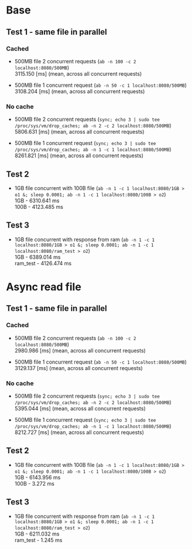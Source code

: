 # Base

## Test 1 - same file in parallel

### Cached
- 500MB file 2 concurrent requests (`ab -n 100 -c 2 localhost:8080/500MB`)  
3115.150 [ms] (mean, across all concurrent requests)  

- 500MB file 1 concurrent request (`ab -n 50 -c 1 localhost:8080/500MB`)  
3108.204 [ms] (mean, across all concurrent requests)  

### No cache
- 500MB file 2 concurrent requests (`sync; echo 3 | sudo tee /proc/sys/vm/drop_caches; ab -n 2 -c 2 localhost:8080/500MB`)  
5806.631 [ms] (mean, across all concurrent requests)  

- 500MB file 1 concurrent request (`sync; echo 3 | sudo tee /proc/sys/vm/drop_caches; ab -n 1 -c 1 localhost:8080/500MB`)   
8261.821 [ms] (mean, across all concurrent requests)   

## Test 2
- 1GB file concurrent with 100B file (`ab -n 1 -c 1 localhost:8080/1GB > o1 &; sleep 0.0001; ab -n 1 -c 1 localhost:8080/100B > o2`)  
1GB - 6310.641 ms  
100B - 4123.485 ms  

## Test 3
- 1GB file concurrent with response from ram (`ab -n 1 -c 1 localhost:8080/1GB > o1 &; sleep 0.0001; ab -n 1 -c 1 localhost:8080/ram_test > o2`)  
1GB - 6389.014 ms  
ram_test - 4126.474 ms    

# Async read file

## Test 1 - same file in parallel

### Cached
- 500MB file 2 concurrent requests (`ab -n 100 -c 2 localhost:8080/500MB`)  
2980.986 [ms] (mean, across all concurrent requests) 

- 500MB file 1 concurrent request (`ab -n 50 -c 1 localhost:8080/500MB`)  
3129.137 [ms] (mean, across all concurrent requests)

### No cache
- 500MB file 2 concurrent requests (`sync; echo 3 | sudo tee /proc/sys/vm/drop_caches; ab -n 2 -c 2 localhost:8080/500MB`)  
5395.044 [ms] (mean, across all concurrent requests)  

- 500MB file 1 concurrent request (`sync; echo 3 | sudo tee /proc/sys/vm/drop_caches; ab -n 1 -c 1 localhost:8080/500MB`)   
8212.727 [ms] (mean, across all concurrent requests) 

## Test 2
- 1GB file concurrent with 100B file (`ab -n 1 -c 1 localhost:8080/1GB > o1 &; sleep 0.0001; ab -n 1 -c 1 localhost:8080/100B > o2`)  
1GB - 6143.956 ms  
100B - 3.272 ms  

## Test 3
- 1GB file concurrent with response from ram (`ab -n 1 -c 1 localhost:8080/1GB > o1 &; sleep 0.0001; ab -n 1 -c 1 localhost:8080/ram_test > o2`)  
1GB - 6211.032 ms  
ram_test - 1.245 ms  